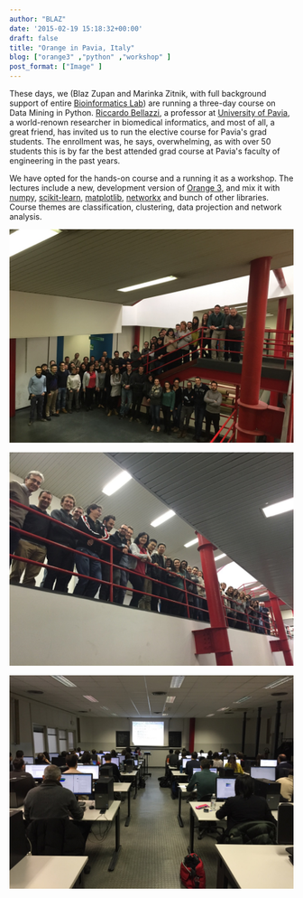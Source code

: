 ```yaml
---
author: "BLAZ"
date: '2015-02-19 15:18:32+00:00'
draft: false
title: "Orange in Pavia, Italy"
blog: ["orange3" ,"python" ,"workshop" ]
post_format: ["Image" ]
---
```


These days, we (Blaz Zupan and Marinka Zitnik, with full background support of entire [Bioinformatics Lab](http://www.biolab.si/en/)) are running a three-day course on Data Mining in Python. [Riccardo Bellazzi](http://www.labmedinfo.org/people/bellazzi), a professor at [University of Pavia](http://www.unipv.eu/), a world-renown researcher in biomedical informatics, and most of all, a great friend, has invited us to run the elective course for Pavia's grad students. The enrollment was, he says, overwhelming, as with over 50 students this is by far the best attended grad course at Pavia's faculty of engineering in the past years.

We have opted for the hands-on course and a running it as a workshop. The lectures include a new, development version of [Orange 3](http://orange.biolab.si/orange3/), and mix it with [numpy](http://www.numpy.org), [scikit-learn](http://scikit-learn.org/stable/), [matplotlib](http://matplotlib.org), [networkx](https://networkx.github.io) and bunch of other libraries. Course themes are classification, clustering, data projection and network analysis.

![](pavia-group.jpg)

![](pavia-rail.jpg)

![](pavia-class.jpg)
